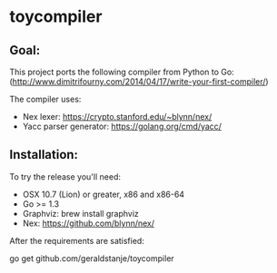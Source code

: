 # toycompiler

## Goal:

This project ports the following compiler from Python to Go:
(http://www.dimitrifourny.com/2014/04/17/write-your-first-compiler/)

The compiler uses:

- Nex lexer: https://crypto.stanford.edu/~blynn/nex/
- Yacc parser generator: https://golang.org/cmd/yacc/

## Installation:

To try the release you'll need:

* OSX 10.7 (Lion) or greater, x86 and x86-64
* Go >= 1.3
* Graphviz: brew install graphviz
* Nex: https://github.com/blynn/nex/

After the requirements are satisfied:

  go get github.com/geraldstanje/toycompiler